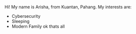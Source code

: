 Hi!
My name is Arisha, from Kuantan, Pahang. 
My interests are:
- Cybersecurity
- Sleeping
- Modern Family
ok thats all
